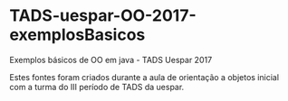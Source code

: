 # TADS-uespar-OO-2017-exemplosBasicos
Exemplos básicos de OO em java - TADS Uespar 2017 

Estes fontes foram criados durante a aula de orientação a objetos inicial com a turma do III período de TADS da uespar. 
